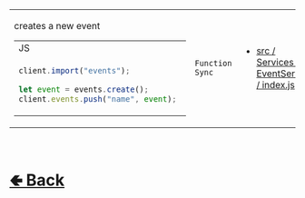 <table>
<tr><td>

creates a new event<br>

<table>

<tr><td> JS </td></tr>

<tr><td>

```js
client.import("events");

let event = events.create();
client.events.push("name", event); 
```

</td></tr>
</table>

</td><td> 

`Function` `Sync`

</td><td>

- [src / Services / EventService / index.js](https://github.com/shysolocup/noscord.js/blob/main/src/Services/EventService/index.js)

</td></tr>

</table>

<br> <h1> [🢀 Back](https://github.com/shysolocup/noscord.js/wiki/EventService) </h1>